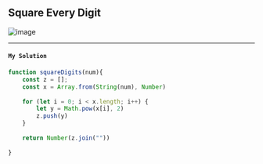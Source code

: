 ## Square Every Digit
![image](https://user-images.githubusercontent.com/99033220/173274463-fb2a6f9b-0549-46a4-8bd2-b0b111e3591a.png)

---
#### `My Solution`
```JavaScript
function squareDigits(num){
    const z = [];
    const x = Array.from(String(num), Number)
    
    for (let i = 0; i < x.length; i++) {
        let y = Math.pow(x[i], 2)
        z.push(y)
    }
     
    return Number(z.join(""))
    
}
```
